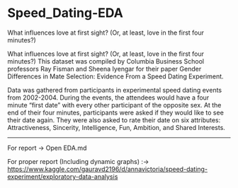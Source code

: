 # Speed_Dating-EDA
What influences love at first sight? (Or, at least, love in the first four minutes?) 


What influences love at first sight? (Or, at least, love in the first four minutes?) This dataset was compiled by Columbia Business School professors Ray Fisman and Sheena Iyengar for their paper Gender Differences in Mate Selection: Evidence From a Speed Dating Experiment.

Data was gathered from participants in experimental speed dating events from 2002-2004. During the events, the attendees would have a four minute “first date” with every other participant of the opposite sex. At the end of their four minutes, participants were asked if they would like to see their date again. They were also asked to rate their date on six attributes: Attractiveness, Sincerity, Intelligence, Fun, Ambition, and Shared Interests.

-------------------------------------------------------------------------

For report -> Open EDA.md

For proper report (Including dynamic graphs) :-> https://www.kaggle.com/gauravd2196/d/annavictoria/speed-dating-experiment/exploratory-data-analysis
